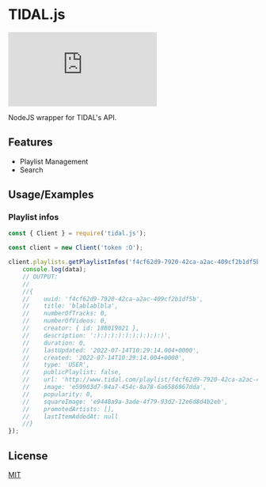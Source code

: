 
# TIDAL.js
![GitHub](https://img.shields.io/github/license/Mawco/tidal.js)

NodeJS wrapper for TIDAL's API.


## Features

- Playlist Management
- Search


## Usage/Examples

### Playlist infos
```javascript
const { Client } = require('tidal.js');

const client = new Client('token :O');

client.playlists.getPlaylistInfos('f4cf62d9-7920-42ca-a2ac-409cf2b1df5b').then(data => {
    console.log(data);
    // OUTPUT:
    //
    //{
    //    uuid: 'f4cf62d9-7920-42ca-a2ac-409cf2b1df5b',
    //    title: 'blablablbla',
    //    numberOfTracks: 0,
    //    numberOfVideos: 0,
    //    creator: { id: 188019021 },
    //    description: ':):):):):):):):):):)',
    //    duration: 0,
    //    lastUpdated: '2022-07-14T10:29:14.004+0000',
    //    created: '2022-07-14T10:29:14.004+0000',
    //    type: 'USER',
    //    publicPlaylist: false,
    //    url: 'http://www.tidal.com/playlist/f4cf62d9-7920-42ca-a2ac-409cf2b1df5b',
    //    image: 'e59903d7-94a7-454c-8a78-6a6586967dda',
    //    popularity: 0,
    //    squareImage: 'e9448a9a-3ade-4f79-93d2-12e6d8d4b2eb',
    //    promotedArtists: [],
    //    lastItemAddedAt: null
    //}
});
```


## License

[MIT](https://choosealicense.com/licenses/mit/)


